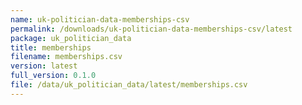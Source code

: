 ```yaml
---
name: uk-politician-data-memberships-csv
permalink: /downloads/uk-politician-data-memberships-csv/latest
package: uk_politician_data
title: memberships
filename: memberships.csv
version: latest
full_version: 0.1.0
file: /data/uk_politician_data/latest/memberships.csv
---
```


